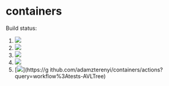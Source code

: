 # containers

Build status:

1. [![](https://github.com/adamzterenyi/containers/workflows/tests-fibonacci/badge.svg)](https://github.com/adamzterenyi/containers/actions?query=workflow%3Atests-fibonacci)
1. [![](https://github.com/adamzterenyi/containers/workflows/tests-range/badge.svg)](https://github.com/adamzterenyi/containers/actions?query=workflow%3Atests-range)
1. [![](https://github.com/adamzterenyi/containers/workflows/tests-BST/badge.svg)](https://github.com/adamzterenyi/containers/actions?query=workflow%3Atests-BST)
1. [![](https://github.com/adamzterenyi/containers/workflows/tests-BinaryTree/badge.svg)](https://github.com/adamzterenyi/containers/actions?query=workflow%3Atests-BinaryTree)
1. [![](https://github.com/adamzterenyi/containers/workflows/tests-AVLTree/badge.svg)](https://g    ithub.com/adamzterenyi/containers/actions?query=workflow%3Atests-AVLTree)
